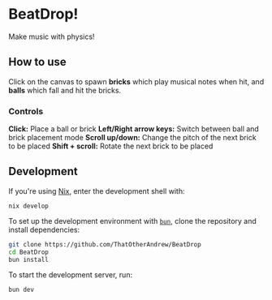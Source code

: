 # BeatDrop!

Make music with physics!

## How to use

Click on the canvas to spawn **bricks** which play musical notes when hit, and **balls** which fall and hit the bricks.

### Controls

**Click:** Place a ball or brick
**Left/Right arrow keys:** Switch between ball and brick placement mode
**Scroll up/down:** Change the pitch of the next brick to be placed
**Shift + scroll:** Rotate the next brick to be placed

## Development

If you're using [Nix](https://nixos.org/), enter the development shell with:
```
nix develop
```

To set up the development environment with [`bun`](https://bun.com/), clone the repository and install dependencies:

```bash
git clone https://github.com/ThatOtherAndrew/BeatDrop
cd BeatDrop
bun install
```

To start the development server, run:

```bash
bun dev
```
